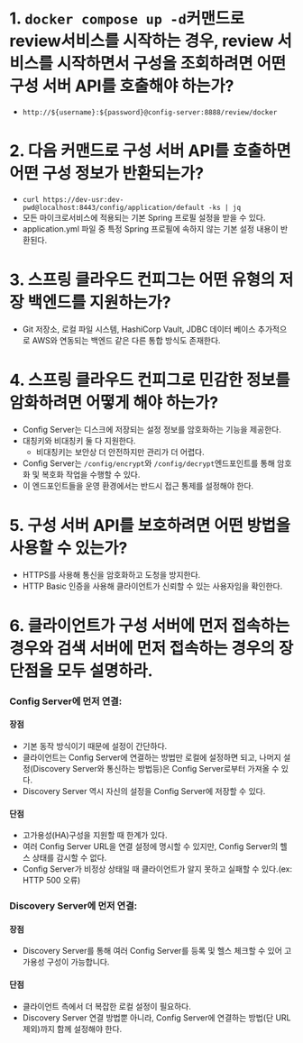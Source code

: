 # 1. `docker compose up -d`커맨드로 review서비스를 시작하는 경우, review 서비스를 시작하면서 구성을 조회하려면 어떤 구성 서버 API를 호출해야 하는가?
- `http://${username}:${password}@config-server:8888/review/docker`
# 2. 다음 커맨드로 구성 서버 API를 호출하면 어떤 구성 정보가 반환되는가?
- `curl https://dev-usr:dev-pwd@localhost:8443/config/application/default -ks | jq`
- 모든 마이크로서비스에 적용되는 기본 Spring 프로필 설정을 받을 수 있다.
- application.yml 파일 중 특정 Spring 프로필에 속하지 않는 기본 설정 내용이 반환된다.
# 3. 스프링 클라우드 컨피그는 어떤 유형의 저장 백엔드를 지원하는가?
- Git 저장소, 로컬 파일 시스템, HashiCorp Vault, JDBC 데이터 베이스 추가적으로 AWS와 연동되는 백엔드 같은 다른 통합 방식도 존재한다.
# 4. 스프링 클라우드 컨피그로 민감한 정보를 암화하려면 어떻게 해야 하는가?
- Config Server는 디스크에 저장되는 설정 정보를 암호화하는 기능을 제공한다.
- 대칭키와 비대칭키 둘 다 지원한다.
	- 비대칭키는 보안상 더 안전하지만 관리가 더 어렵다.
- Config Server는 `/config/encrypt`와 `/config/decrypt`엔드포인트를 통해 암호화 및 복호화 작업을 수행할 수 있다.
- 이 엔드포인트들을 운영 환경에서는 반드시 접근 통제를 설정해야 한다.
# 5. 구성 서버 API를 보호하려면 어떤 방법을 사용할 수 있는가?
- HTTPS를 사용해 통신을 암호화하고 도청을 방지한다.
- HTTP Basic 인증을 사용해 클라이언트가 신뢰할 수 있는 사용자임을 확인한다.
# 6. 클라이언트가 구성 서버에 먼저 접속하는 경우와 검색 서버에 먼저 접속하는 경우의 장단점을 모두 설명하라.
### Config Server에 먼저 연결:
#### 장점
- 기본 동작 방식이기 때문에 설정이 간단하다.
- 클라이언트는 Config Server에 연결하는 방법만 로컬에 설정하면 되고, 나머지 설정(Discovery Server와 통신하는 방법등)은 Config Server로부터 가져올 수 있다.
- Discovery Server 역시 자신의 설정을 Config Server에 저장할 수 있다.
#### 단점
- 고가용성(HA)구성을 지원할 때 한계가 있다.
- 여러 Config Server URL을 연결 설정에 명시할 수 있지만, Config Server의 헬스 상태를 감시할 수 없다.
- Config Server가 비정상 상태일 때 클라이언트가 알지 못하고 실패할 수 있다.(ex: HTTP 500 오류)
### Discovery Server에 먼저 연결:
#### 장점
- Discovery Server를 통해 여러 Config Server를 등록 및 헬스 체크할 수 있어 고가용성 구성이 가능합니다.
#### 단점
- 클라이언트 측에서 더 복잡한 로컬 설정이 필요하다.
- Discovery Server 연결 방법뿐 아니라, Config Server에 연결하는 방법(단 URL 제외)까지 함께 설정해야 한다.